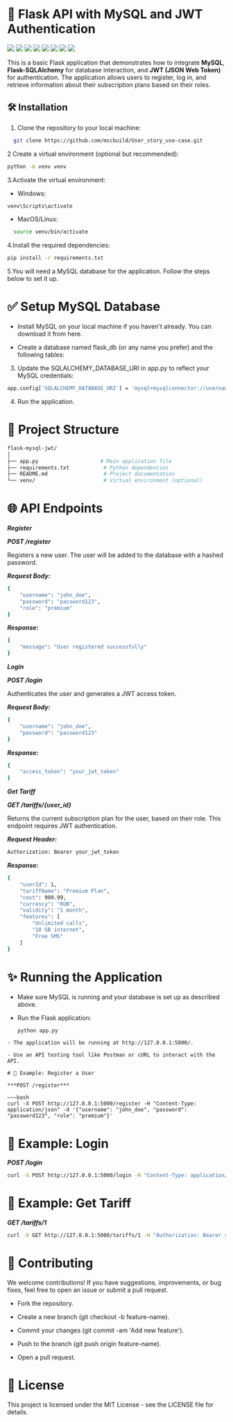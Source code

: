 # 🔐 Flask API with MySQL and JWT Authentication
  ![](https://komarev.com/ghpvc/?username=mscbuild) 
 ![](https://img.shields.io/github/license/mscbuild/e-learning) 
  ![](https://img.shields.io/github/repo-size/mscbuild/e-learning)
![](https://img.shields.io/badge/PRs-Welcome-green)
![](https://img.shields.io/badge/code%20style-sql/python-green)
![](https://img.shields.io/github/stars/mscbuild)
![](https://img.shields.io/badge/Topic-Github-lighred)
![](https://img.shields.io/website?url=https%3A%2F%2Fgithub.com%2Fmscbuild)

This is a basic Flask application that demonstrates how to integrate **MySQL**, **Flask-SQLAlchemy** for database interaction, and **JWT (JSON Web Token)** for authentication. The application allows users to register, log in, and retrieve information about their subscription plans based on their roles.

 ## 🛠️ Installation

1. Clone the repository to your local machine:
 ~~~bash
   git clone https://github.com/mscbuild/User_story_use-case.git
 ~~~

2 Create a virtual environment (optional but recommended):
~~~bash
python -m venv venv
~~~

3.Activate the virtual environment:

- Windows:
~~~bash
venv\Scripts\activate
~~~
- MacOS/Linux:
~~~bash
  source venv/bin/activate
~~~
4.Install the required dependencies:
~~~bash
pip install -r requirements.txt
~~~
5.You will need a MySQL database for the application. Follow the steps below to set it up.

# ✅ Setup MySQL Database

- Install MySQL on your local machine if you haven't already. You can download it from here.

- Create a database named flask_db (or any name you prefer) and the following tables:

 3. Update the SQLALCHEMY_DATABASE_URI in app.py to reflect your MySQL credentials:
~~~bash
app.config['SQLALCHEMY_DATABASE_URI'] = 'mysql+mysqlconnector://username:password@localhost/flask_db'
~~~
4. Run the application.

# 💼 Project Structure
~~~bash
flask-mysql-jwt/
│
├── app.py                    # Main application file
├── requirements.txt           # Python dependencies
├── README.md                  # Project documentation
└── venv/                      # Virtual environment (optional)
~~~

# 🌐 API Endpoints

***Register***

***POST /register***

Registers a new user. The user will be added to the database with a hashed password.

***Request Body:***
~~~bash
{
    "username": "john_doe",
    "password": "password123",
    "role": "premium"
}
~~~
***Response:***
~~~bash
{
    "message": "User registered successfully"
}
~~~
***Login***

***POST /login***

Authenticates the user and generates a JWT access token.

***Request Body:***
~~~bash
{
    "username": "john_doe",
    "password": "password123"
}
~~~
***Response:***
~~~bash
{
    "access_token": "your_jwt_token"
}
~~~
***Get Tariff***

***GET /tariffs/{user_id}***

Returns the current subscription plan for the user, based on their role. This endpoint requires JWT authentication.

***Request Header:***
~~~bash
Authorization: Bearer your_jwt_token
~~~
***Response:***
~~~bash
{
    "userId": 1,
    "tariffName": "Premium Plan",
    "cost": 999.99,
    "currency": "RUB",
    "validity": "1 month",
    "features": [
        "Unlimited calls",
        "10 GB internet",
        "Free SMS"
    ]
}
~~~
# ✨ Running the Application

- Make sure MySQL is running and your database is set up as described above.

- Run the Flask application:
  ~~~bash
  python app.py
~~~
- The application will be running at http://127.0.0.1:5000/.

- Use an API testing tool like Postman or cURL to interact with the API.

# 🔀 Example: Register a User

***POST /register***

~~~bash
curl -X POST http://127.0.0.1:5000/register -H "Content-Type: application/json" -d '{"username": "john_doe", "password": "password123", "role": "premium"}'
~~~

# 👤 Example: Login

***POST /login***
~~~bash
curl -X POST http://127.0.0.1:5000/login -H "Content-Type: application/json" -d '{"username": "john_doe", "password": "password123"}'
~~~

# 👥 Example: Get Tariff

***GET /tariffs/1***
~~~bash
curl -X GET http://127.0.0.1:5000/tariffs/1 -H "Authorization: Bearer your_jwt_token"
~~~

# 📢 Contributing

We welcome contributions! If you have suggestions, improvements, or bug fixes, feel free to open an issue or submit a pull request.

- Fork the repository.

- Create a new branch (git checkout -b feature-name).

- Commit your changes (git commit -am 'Add new feature').

- Push to the branch (git push origin feature-name).

- Open a pull request.

# 📜 License

This project is licensed under the MIT License - see the LICENSE file for details. 
